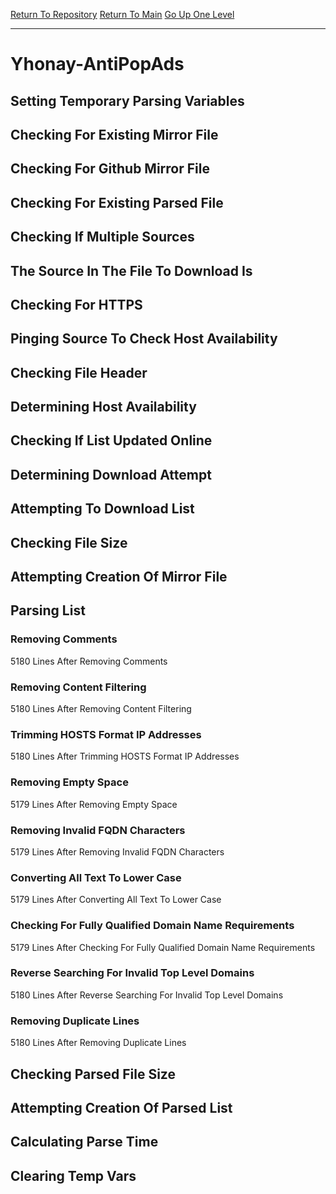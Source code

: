 [Return To Repository](https://github.com/deathbybandaid/piholeparser/)
[Return To Main](https://github.com/deathbybandaid/piholeparser/blob/master/RecentRunLogs/Mainlog.md)
[Go Up One Level](https://github.com/deathbybandaid/piholeparser/blob/master/RecentRunLogs/TopLevelScripts/30-Processing-Blacklists.md)
____________________________________
# Yhonay-AntiPopAds
## Setting Temporary Parsing Variables
## Checking For Existing Mirror File
## Checking For Github Mirror File
## Checking For Existing Parsed File
## Checking If Multiple Sources
## The Source In The File To Download Is
## Checking For HTTPS
## Pinging Source To Check Host Availability
## Checking File Header
## Determining Host Availability
## Checking If List Updated Online
## Determining Download Attempt
## Attempting To Download List
## Checking File Size
## Attempting Creation Of Mirror File
## Parsing List
### Removing Comments
5180 Lines After Removing Comments
### Removing Content Filtering
5180 Lines After Removing Content Filtering
### Trimming HOSTS Format IP Addresses
5180 Lines After Trimming HOSTS Format IP Addresses
### Removing Empty Space
5179 Lines After Removing Empty Space
### Removing Invalid FQDN Characters
5179 Lines After Removing Invalid FQDN Characters
### Converting All Text To Lower Case
5179 Lines After Converting All Text To Lower Case
### Checking For Fully Qualified Domain Name Requirements
5179 Lines After Checking For Fully Qualified Domain Name Requirements
### Reverse Searching For Invalid Top Level Domains
5180 Lines After Reverse Searching For Invalid Top Level Domains
### Removing Duplicate Lines
5180 Lines After Removing Duplicate Lines
## Checking Parsed File Size
## Attempting Creation Of Parsed List
## Calculating Parse Time
## Clearing Temp Vars
